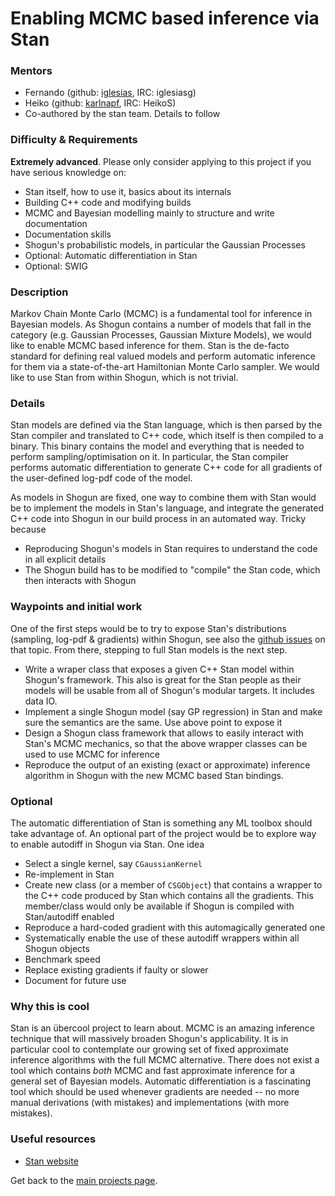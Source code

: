 # Enabling MCMC based inference via Stan

### Mentors
 * Fernando (github: [iglesias](https://github.com/iglesias), IRC: iglesiasg)
 * Heiko (github: [karlnapf](https://github.com/karlnapf), IRC: HeikoS)
 * Co-authored by the stan team. Details to follow

### Difficulty & Requirements
**Extremely advanced**. Please only consider applying to this project if you have serious knowledge on:
 * Stan itself, how to use it, basics about its internals
 * Building C++ code and modifying builds
 * MCMC and Bayesian modelling mainly to structure and write documentation
 * Documentation skills
 * Shogun's probabilistic models, in particular the Gaussian Processes
 * Optional: Automatic differentiation in Stan
 * Optional: SWIG

### Description
Markov Chain Monte Carlo (MCMC) is a fundamental tool for inference in Bayesian models. As Shogun contains a number of models that fall in the category (e.g. Gaussian Processes, Gaussian Mixture Models), we would like to enable MCMC based inference for them. Stan is the de-facto standard for defining real valued models and perform automatic inference for them via a state-of-the-art Hamiltonian Monte Carlo sampler. We would like to use Stan from within Shogun, which is not trivial.

### Details
Stan models are defined via the Stan language, which is then parsed by the Stan compiler and translated to C++ code, which itself is then compiled to a binary. This binary contains the model and everything that is needed to perform sampling/optimisation on it. In particular, the Stan compiler performs automatic differentiation to generate C++ code for all gradients of the user-defined log-pdf code of the model.

As models in Shogun are fixed, one way to combine them with Stan would be to implement the models in Stan's language, and integrate the generated C++ code into Shogun in our build process in an automated way. Tricky because
 * Reproducing Shogun's models in Stan requires to understand the code in all explicit details
 * The Shogun build has to be modified to "compile" the Stan code, which then interacts with Shogun

### Waypoints and initial work
One of the first steps would be to try to expose Stan's distributions (sampling, log-pdf & gradients) within Shogun, see also the [github issues](https://github.com/shogun-toolbox/shogun/issues?q=is%3Aissue+is%3Aopen+stan) on that topic. From there, stepping to full Stan models is the next step.

 * Write a wraper class that exposes a given C++ Stan model within Shogun's framework. This also is great for the Stan people as their models will be usable from all of Shogun's modular targets. It includes data IO.
 * Implement a single Shogun model (say GP regression) in Stan and make sure the semantics are the same. Use above point to expose it
 * Design a Shogun class framework that allows to easily interact with Stan's MCMC mechanics, so that the above wrapper classes can be used to use MCMC for inference
 * Reproduce the output of an existing (exact or approximate) inference algorithm in Shogun with the new MCMC based Stan bindings.

### Optional
The automatic differentiation of Stan is something any ML toolbox should take advantage of. An optional part of the project would be to explore way to enable autodiff in Shogun via Stan. One idea
 * Select a single kernel, say ```CGaussianKernel```
 * Re-implement in Stan
 * Create new class (or a member of ```CSGObject```) that contains a wrapper to the C++ code produced by Stan which contains all the gradients. This member/class would only be available if Shogun is compiled with Stan/autodiff enabled
 * Reproduce a hard-coded gradient with this automagically generated one
 * Systematically enable the use of these autodiff wrappers within all Shogun objects
 * Benchmark speed
 * Replace existing gradients if faulty or slower
 * Document for future use

### Why this is cool
Stan is an übercool project to learn about. MCMC is an amazing inference technique that will massively broaden Shogun's applicability. It is in particular cool to contemplate our growing set of fixed approximate inference algorithms with the full MCMC alternative. There does not exist a tool which contains *both* MCMC and fast approximate inference for a general set of Bayesian models. Automatic differentiation is a fascinating tool which should be used whenever gradients are needed -- no more manual derivations (with mistakes) and implementations (with more mistakes).

### Useful resources
 * [Stan website](http://mc-stan.org/)

Get back to the [main projects page](Google%20Summer%20of%20Code%202016%20Projects).